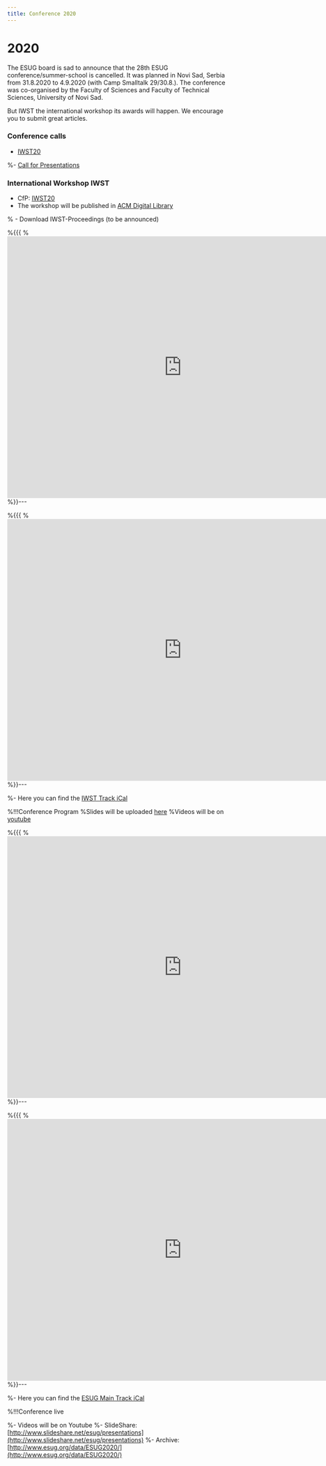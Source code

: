 ```yaml
---
title: Conference 2020
---
```


# 2020

The ESUG board is sad to announce that the 28th ESUG conference/summer-school is cancelled.
It was planned in Novi Sad, Serbia from 31.8.2020 to 4.9.2020 (with Camp Smalltalk 29/30.8.). The conference was co-organised by the Faculty of Sciences and Faculty of Technical Sciences, University of Novi Sad.

 But IWST the international workshop its awards will happen. We encourage you to submit great articles.  


### Conference calls
- [IWST20](cfpIWST2020.html) 

%- [Call for Presentations](call2020.html)

### International Workshop IWST

- CfP: [IWST20](cfpIWST2020.html)
- The workshop will be published in [ACM Digital Library](http://dl.acm.org/citation.cfm?id=2991041&preflayout=flat)

% - Download IWST-Proceedings (to be announced)

%{{{
%<iframe src="https://calendar.google.com/calendar/embed?mode=AGENDA&amp;dates=20190826%2F20190826&amp;height=600&amp;wkst=1&amp;bgcolor=%23FFFFFF&amp;src=1e715enbd1ni8ugls0ui9jv4jo%40group.calendar.google.com&amp;color=%238C500B&amp;ctz=Europe%2FParis" style="border-width:0" width="800" height="600" frameborder="0" scrolling="no"></iframe>
%}}---


%{{{
%<iframe src="https://calendar.google.com/calendar/embed?mode=WEEK&amp;dates=20190826%2F20190826&amp;height=600&amp;wkst=1&amp;bgcolor=%23FFFFFF&amp;src=1e715enbd1ni8ugls0ui9jv4jo%40group.calendar.google.com&amp;color=%238C500B&amp;ctz=Europe%2FParis" style="border-width:0" width="800" height="600" frameborder="0" scrolling="no"></iframe>
%}}---

%- Here you can find the [IWST Track iCal](https://calendar.google.com/calendar/ical/1e715enbd1ni8ugls0ui9jv4jo%40group.calendar.google.com/public/basic.ics)












%!!!Conference Program
%Slides will be uploaded [here](https://github.com/ESUG/esug.github.io/tree/source/2020-Conference/slides/)
%Videos will be on [youtube](https://www.youtube.com/)

%{{{
%<iframe src="https://calendar.google.com/calendar/embed?mode=AGENDA&amp;dates=20190826%2F20190826&amp;height=600&amp;wkst=1&amp;bgcolor=%23FFFFFF&amp;src=ig10lofudd61hoar0fapgfnjao%40group.calendar.google.com&amp;color=%238C500B&amp;ctz=Europe%2FParis" style="border-width:0" width="800" height="600" frameborder="0" scrolling="no"></iframe>
%}}---

%{{{
%<iframe src="https://calendar.google.com/calendar/embed?mode=WEEK&amp;dates=20190826%2F20190826&amp;height=600&amp;wkst=1&amp;bgcolor=%23FFFFFF&amp;src=ig10lofudd61hoar0fapgfnjao%40group.calendar.google.com&amp;color=%238C500B&amp;ctz=Europe%2FParis" style="border-width:0" width="800" height="600" frameborder="0" scrolling="no"></iframe>
%}}---

%- Here you can find the [ESUG Main Track iCal](https://calendar.google.com/calendar/ical/ig10lofudd61hoar0fapgfnjao%40group.calendar.google.com/public/basic.ics)

%!!!Conference live

%- Videos will be on Youtube
%- SlideShare: [http://www.slideshare.net/esug/presentations](http://www.slideshare.net/esug/presentations)
%- Archive: [http://www.esug.org/data/ESUG2020/](http://www.esug.org/data/ESUG2020/)